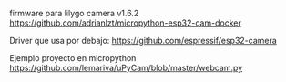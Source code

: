 firmware para lilygo camera v1.6.2
https://github.com/adrianlzt/micropython-esp32-cam-docker

Driver que usa por debajo:
https://github.com/espressif/esp32-camera

Ejemplo proyecto en micropython
https://github.com/lemariva/uPyCam/blob/master/webcam.py
